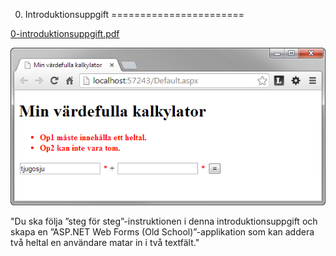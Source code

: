 0. Introduktionsuppgift
=======================

[0-introduktionsuppgift.pdf](https://github.com/1dv406/kursmaterial/blob/master/Laborationsuppgifter/0-introduktionsuppgift.pdf)

![ScreenShot](README.png)

"Du ska följa ”steg för steg”-instruktionen i denna introduktionsuppgift och skapa en ”ASP.NET Web Forms (Old School)”-applikation som kan addera två heltal en användare matar in i två textfält."
